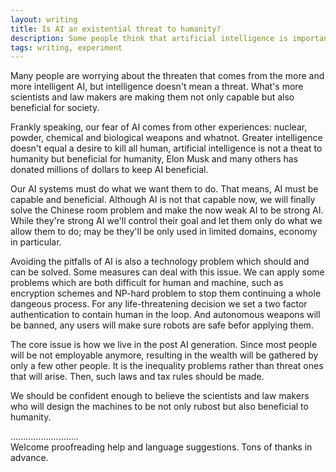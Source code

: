 ```yaml
---
layout: writing
title: Is AI an existential threat to humanity?
description: Some people think that artificial intelligence is important to the development of society, while others think that it has negative effects on society. Discuss both these views and give your opinion.
tags: writing, experiment
---
```


  Many people are worrying about the threaten that comes from the more and more intelligent AI, but intelligence doesn't mean a threat. What's more scientists and law makers are making them not only capable but also beneficial for society. 

  Frankly speaking, our fear of AI comes from other experiences: nuclear, powder, chemical and biological weapons and whatnot. Greater intelligence doesn't equal a desire to kill all human, artificial intelligence is not a theat to humanity but beneficial for humanity, Elon Musk and many others has donated millions of dollars to keep AI beneficial.

  Our AI systems must do what we want them to do. That means, AI must be capable and beneficial.  Although AI is not that capable now, we will finally solve the Chinese room problem and make the now weak AI to be strong AI. While they're strong AI we'll control their goal and let them only do what we allow them to do; may be they'll be only used in limited domains, economy in particular.

  Avoiding the pitfalls of AI is also a technology problem which should and can be solved. Some measures can deal with this issue. We can apply some problems which are both difficult for human and machine, such as encryption schemes and NP-hard problem to stop them continuing a whole dangeous process. For any life-threatening decision we set a two factor authentication to contain human in the loop. And autonomous weapons will be banned, any users will make sure robots are safe befor applying them.

  The core issue is how we live in the post AI generation. Since most people will be not employable anymore, resulting in the wealth will be gathered by only a few other people. It is the inequality problems rather than threat ones that will arise. Then, such laws and tax rules should be made.

  We should be confident enough to believe the scientists and law makers who will design the machines to be not only rubost but also beneficial to humanity.

...........................     
Welcome proofreading help and language suggestions. Tons of thanks in advance.


